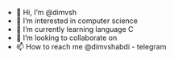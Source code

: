 - 👋 Hi, I’m @dimvsh
- 👀 I’m interested in computer science
- 🌱 I’m currently learning language C
- 💞️ I’m looking to collaborate on 
- 📫 How to reach me @dimvshabdi - telegram

<!---
dimvsh/dimvsh is a ✨ special ✨ repository because its `README.md` (this file) appears on your GitHub profile.
You can click the Preview link to take a look at your changes.
--->
